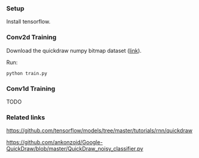 ### Setup

Install tensorflow.

### Conv2d Training

Download the quickdraw numpy bitmap dataset ([link](https://console.cloud.google.com/storage/browser/quickdraw_dataset/full/numpy_bitmap)).

Run:

```
python train.py
```

### Conv1d Training

TODO

### Related links

https://github.com/tensorflow/models/tree/master/tutorials/rnn/quickdraw

https://github.com/ankonzoid/Google-QuickDraw/blob/master/QuickDraw_noisy_classifier.py

